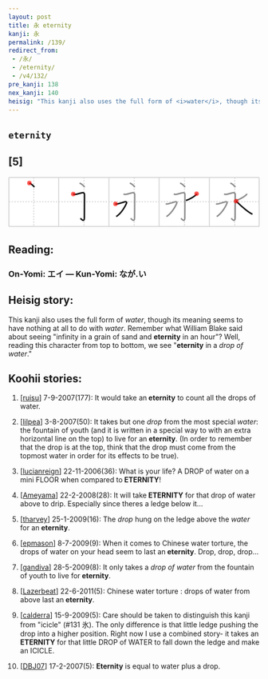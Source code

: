 ```yaml
---
layout: post
title: 永 eternity
kanji: 永
permalink: /139/
redirect_from:
 - /永/
 - /eternity/
 - /v4/132/
pre_kanji: 138
nex_kanji: 140
heisig: "This kanji also uses the full form of <i>water</i>, though its meaning seems to have nothing at all to do with <i>water</i>. Remember what William Blake said about seeing &quot;infinity in a grain of sand and <b>eternity</b> in an hour&quot;? Well, reading this character from top to bottom, we see &quot;<b>eternity</b> in a <i>drop of water</i>.&quot;"
---
```


## `eternity`

## [5]

<div class="stroke"><img src="../images/E6B0B8.png" /></div>

## Reading:

### On-Yomi: エイ &mdash; Kun-Yomi: なが.い

## Heisig story:

This kanji also uses the full form of <i>water</i>, though its meaning seems to have nothing at all to do with <i>water</i>. Remember what William Blake said about seeing &quot;infinity in a grain of sand and <b>eternity</b> in an hour&quot;? Well, reading this character from top to bottom, we see &quot;<b>eternity</b> in a <i>drop of water</i>.&quot;

## Koohii stories:

1) [<a href="http://kanji.koohii.com/profile/ruisu">ruisu</a>] 7-9-2007(177): It would take an<strong> eternity</strong> to count all the drops of water.

2) [<a href="http://kanji.koohii.com/profile/lilpea">lilpea</a>] 3-8-2007(50): It takes but one <em>drop</em> from the most special <em>water</em>: the fountain of youth (and it is written in a special way to with an extra horizontal line on the top) to live for an<strong> eternity</strong>. (In order to remember that the drop is at the top, think that the drop must come from the topmost water in order for its effects to be true).

3) [<a href="http://kanji.koohii.com/profile/lucianreign">lucianreign</a>] 22-11-2006(36): What is your life? A DROP of water on a mini FLOOR when compared to<strong> ETERNITY</strong>!

4) [<a href="http://kanji.koohii.com/profile/Ameyama">Ameyama</a>] 22-2-2008(28): It will take<strong> ETERNITY</strong> for that drop of water above to drip. Especially since theres a ledge below it...

5) [<a href="http://kanji.koohii.com/profile/tharvey">tharvey</a>] 25-1-2009(16): The <em>drop</em> hung on the ledge above the <em>water</em> for an<strong> eternity</strong>.

6) [<a href="http://kanji.koohii.com/profile/epmason">epmason</a>] 8-7-2009(9): When it comes to Chinese water torture, the drops of water on your head seem to last an<strong> eternity</strong>. Drop, drop, drop...

7) [<a href="http://kanji.koohii.com/profile/gandiva">gandiva</a>] 28-5-2009(8): It only takes a <em>drop of water</em> from the fountain of youth to live for<strong> eternity</strong>.

8) [<a href="http://kanji.koohii.com/profile/Lazerbeat">Lazerbeat</a>] 22-6-2011(5): Chinese water torture : drops of water from above last an<strong> eternity</strong>.

9) [<a href="http://kanji.koohii.com/profile/calderra">calderra</a>] 15-9-2009(5): Care should be taken to distinguish this kanji from &quot;icicle&quot; (#131 氷). The only difference is that little ledge pushing the drop into a higher position. Right now I use a combined story- it takes an<strong> ETERNITY</strong> for that little DROP of WATER to fall down the ledge and make an ICICLE.

10) [<a href="http://kanji.koohii.com/profile/DBJ07">DBJ07</a>] 17-2-2007(5): <strong>Eternity</strong> is equal to water plus a drop.
